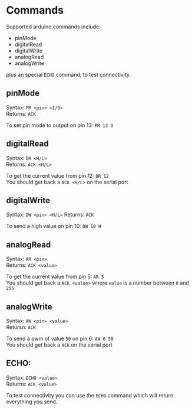 # Commands

Supported arduino commands include:

- pinMode
- digitalRead
- digitalWrite
- analogRead
- analogWrite

plus an special `ECHO` command, to test connectivity.

## pinMode

Syntax: `PM <pin> <I/O>`  
Returns: `ACK`  

To set pin mode to output on pin 13: `PM 13 O`

## digitalRead

Syntax: `DR <H/L>`  
Returns: `ACK <H/L>`  

To get the current value from pin 12: `DR 12`  
You should get back a `ACK <H/L>` on the serial port

## digitalWrite

Syntax: `DW <pin> <H/L>`
Returns: `ACK`  

To send a high value on pin 10: `DW 10 H`

## analogRead

Syntax: `AR <pin>`  
Returns: `ACK <value>`  

To get the current value from pin 5: `AR 5`  
You should get back a `ACK <value>` where `value` is a number between `0` and `255`

## analogWrite

Syntax: `AW <pin> <value>`  
Retursn: `ACK`  

To send a pwm of value  `50` on pin 6: `AW 6 50`  
You should get back a `ACK` on the serial port

## ECHO:

Syntax: `ECHO <value>`  
Returns: `ACK <value>`  

To test connectivity you can use the `ECHO` command which will return everything you send.
